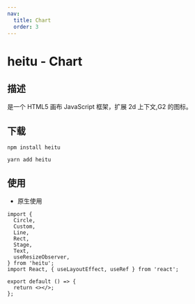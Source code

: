 ```yaml
---
nav:
  title: Chart
  order: 3
---
```


# heitu - Chart

## 描述

是一个 HTML5 画布 JavaScript 框架，扩展 2d 上下文,G2 的图标。

## 下载

```
npm install heitu

yarn add heitu

```

## 使用

- 原生使用

```tsx
import {
  Circle,
  Custom,
  Line,
  Rect,
  Stage,
  Text,
  useResizeObserver,
} from 'heitu';
import React, { useLayoutEffect, useRef } from 'react';

export default () => {
  return <></>;
};
```
